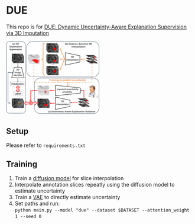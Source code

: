 # DUE

This repo is for [DUE: Dynamic Uncertainty-Aware Explanation Supervision via 3D Imputation](https://arxiv.org/abs/2403.10831) 

<img src="https://github.com/AlexQilong/DUE/blob/main/assets/framework_overview.png" alt="due_overview" style="width:50%;">

## Setup

Please refer to `requirements.txt`

## Training

1. Train a [diffusion model](https://github.com/voletiv/mcvd-pytorch) for slice interpolation
2. Interpolate annotation slices repeatly using the diffusion model to estimate uncertainty 
3. Train a [VAE](https://github.com/XiYe20/NPVP) to directly estimate uncertainty
4. Set paths and run:   
   `python main.py --model "due" --dataset $DATASET --attention_weight 1 --seed 0`
